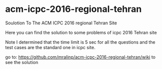 # acm-icpc-2016-regional-tehran
Soulotion To The ACM ICPC 2016 regional Tehran Site

Here you can find the solution to some problems of icpc 2016 Tehran site

Note I determined that the time limit is 5 sec for all the questions and the test cases are the standard one in
icpc site.

go to: https://github.com/mralinp/acm-icpc-2016-regional-tehran/wiki to see the solution
